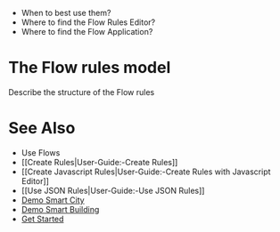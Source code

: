 - When to best use them?
- Where to find the Flow Rules Editor?
- Where to find the Flow Application?

# The Flow rules model

Describe the structure of the Flow rules

# See Also

- Use Flows
- [[Create Rules|User-Guide:-Create Rules]]
- [[Create Javascript Rules|User-Guide:-Create Rules with Javascript Editor]]
- [[Use JSON Rules|User-Guide:-Use JSON Rules]]
- [Demo Smart City](Demo-Smart-City)
- [Demo Smart Building](Demo-Smart-Building)
- [Get Started](https://openremote.io/get-started-manager/)
